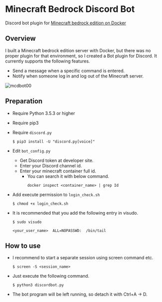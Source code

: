 # Minecraft Bedrock Discord Bot

Discord bot plugin for [Minecraft bedrock edition on Docker](https://github.com/itzg/docker-minecraft-bedrock-server)

## Overview

I built a Minecraft bedrock edition server with Docker, but there was no proper plugin for that environment, so I created a Bot plugin for Discord. It currently supports the following features.

- Send a message when a specific command is entered.
- Notify when someone log in and log out of the Minecraft server.

![mcdbot00](https://kosukelab.com/share/minecraft-discord-bot.png)

## Preparation

- Require Python 3.5.3 or higher
- Require pip3
- Require `discord.py`

  ```(text)
  $ pip3 install -U "discord.py[voice]"
  ```

- Edit `bot_config.py`
  - Get Discord token at developer site.
  - Enter your Discord channel id.
  - Enter your minecraft container full id.
    - You can search it with below command.
      ```
      docker inspect <container_name> | grep Id
      ```

- Add execute permission to `login_check.sh`

  ```
  $ chmod +x login_check.sh
  ```

- It is recommended that you add the following entry in visudo.

  ```(text)
  $ sudo visudo

  <your_user_name>  ALL=NOPASSWD:  /bin/tail
  ```

## How to use

- I recommend to start a separate session using screen command etc.
  
  ```(text)
  $ screen -S <session_name>
  ```

- Just execute the following command.

  ```(text)
  $ python3 discordbot.py
  ```

- The bot program will be left running, so detach it with Ctrl+A → D.

